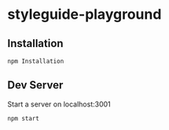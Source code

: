 # styleguide-playground

## Installation

```
npm Installation
```

## Dev Server

Start a server on localhost:3001
```
npm start
```
